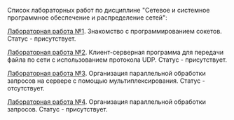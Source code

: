 Список лабораторных работ по дисциплине "Сетевое и системное программное обеспечение и распределение сетей":

[Лабораторная работа №1](https://github.com/oooNAKooo/BSUIR/tree/main/6%20sem/SSPOiRS/lab_1). Знакомство с программированием сокетов. Статус - присутствует.

[Лабораторная работа №2](https://github.com/oooNAKooo/BSUIR/tree/main/6%20sem/SSPOiRS/lab_2). Клиент-серверная программа для передачи файла по сети с использованием протокола UDP. Статус - присутствует.

[Лабораторная работа №3](https://github.com/oooNAKooo/BSUIR/tree/main/6%20sem/SSPOiRS/lab_3). Организация параллельной обработки запросов на сервере с помощью мультиплексирования. Статус - отсутствует.

[Лабораторная работа №4](https://github.com/oooNAKooo/BSUIR/tree/main/6%20sem/SSPOiRS/lab_4). Организация параллельной обработки запросов. Статус - присутствует.
